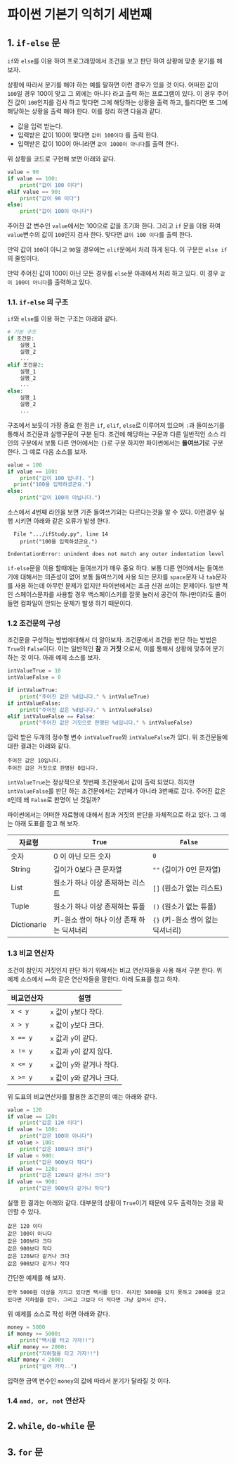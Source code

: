 # 파이썬 기본기 익히기 세번째 

## 1. `if-else` 문 

`if`와 `else`를 이용 하여 프로그래밍에서 조건을 보고 판단 하여 상황에 맞춘 분기를 해 보자. 

상황에 따라서 분기를 해야 하는 예를 말하면 이런 경우가 있을 것 이다. 어떠한 값이 `100`일 경우 100이 맞고 그 외에는 아니다 라고 출력 하는 프로그램이 있다. 이 경우 주어진 값이 `100`인지를 검사 하고 맞다면 그에 해당하는 상황을 출력 하고, 틀리다면 또 그에 해당하는 상황을 출력 해야 한다. 이를 정리 하면 다음과 같다. 

- 값을 입력 받는다. 
- 입력받은 값이 100이 맞다면 `값이 100이다` 를 출력 한다. 
- 입력받은 값이 100이 아니라면 `값이 1000이 아니다`를 출력 한다. 

위 상황을 코드로 구현해 보면 아래와 같다. 

```py
value = 90
if value == 100:
    print("값이 100 이다")
elif value == 90:
    print("값이 90 이다")
else:
    print("값이 100이 아니다")
```

주어진 값 변수인 `value`에서는 100으로 값을 초기화 한다. 그리고 `if` 문을 이용 하여 `value`변수의 값이 `100`인지 검사 한다. 맞다면 `값이 100 이다`를 출력 한다. 

만약 값이 `100`이 아니고 `90`일 경우에는 `elif`문에서 처리 하게 된다. 이 구문은 `else if`의 줄임이다. 

만약 주어진 값이 100이 아닌 모든 경우를 `else`문 아래에서 처리 하고 있다. 이 경우 `값이 100이 아니다`를 출력하고 있다. 

### 1.1. `if-else` 의 구조 

`if`와 `else`를 이용 하는 구조는 아래와 같다. 

```py 
# 기본 구조
if 조건문:
    실행_1
    실행_2
    ...
elif 조건문2:
    실행_1
    실행_2
    ...
else:
    실행_1
    실행_2
    ...
```

구조에서 보듯이 가장 중요 한 점은 `if`, `elif`, `else`로 이루어져 있으며 `:`과 들여쓰기를 통해서 조건문과 실행구문이 구분 된다. 조건에 해당하는 구문과 다른 일반적인 소스 라인의 구분에서 보통 다른 언어에서는 `{}`로 구분 하지만 파이썬에서는 **들여쓰기**로 구분 한다. 그 예로 다음 소스를 보자. 

```py
value = 100
if value == 100:
    print("값이 100 입니다. ")
  print("100을 입력하셨군요.")
else:
    print("값이 100이 아닙니다.")
```

소스에서 *4*번째 라인을 보면 기존 들여쓰기와는 다르다는것을 알 수 있다. 이런경우 실행 시키면 아래와 같은 오류가 발생 한다. 

```
  File ".../ifStudy.py", line 14
    print("100을 입력하셨군요.")
                         ^
IndentationError: unindent does not match any outer indentation level
```

`if-else`문을 이용 할때에는 들여쓰기가 매우 중요 하다. 보통 다른 언어에서는 들여쓰기에 대해서는 의존성이 없어 보통 들여쓰기에 사용 되는 문자를 `space`문자 나 `tab`문자를 사용 하는데 아무런 문제가 없지만 파이썬에서는 조금 신경 쓰이는 문제이다. 일반 적인 스페이스문자를 사용할 경우 백스페이스키를 잘못 눌러서 공간이 하나만이라도 줄어들면 컴파일이 안되는 문제가 발생 하기 때문이다. 

### 1.2 조건문의 구성 

조건문을 구성하는 방법에대해서 더 알아보자. 조건문에서 조건을 판단 하는 방법은 `True`와 `False`이다. 이는 일반적인 **참** 과 **거짓** 으로서, 이를 통해서 상황에 맞추어 분기 하는 것 이다. 아래 예제 소스를 보자. 

```py
intValueTrue = 10
intValueFalse = 0

if intValueTrue:
    print("주어진 값은 %d입니다." % intValueTrue)
if intValueFalse:
    print("주어진 값은 %d입니다." % intValueFalse)
elif intValueFalse == False:
    print("주어진 값은 거짓으로 판명된 %d입니다." % intValueFalse)
```

입력 받은 두개의 정수형 변수 `intValueTrue`와 `intValueFalse`가 있다. 위 조건문들에 대한 결과는 아래와 같다. 

```
주어진 값은 10입니다.
주어진 값은 거짓으로 판명된 0입니다.
```

`intValueTrue`는 정상적으로 첫번째 조건문에서 값이 출력 되었다. 하지만 `intValueFalse`를 판단 하는 조건문에서는 2번째가 아니라 3번째로 갔다. 주어진 값은 `0`인데 왜 `False`로 판명이 난 것일까? 

파이썬에서는 어떠한 자료형에 대해서 참과 거짓의 판단을 자체적으로 하고 있다. 그 예는 아래 도표를 참고 해 보자. 

자료형 | `True` | `False` 
--- | --- | --- 
숫자 | 0 이 아닌 모든 숫자 | `0`
String | 길이가 0보다 큰 문자열 | `""` (길이가 0인 문자열)
List | 원소가 하나 이상 존재하는 리스트 | `[]` (원소가 없는 리스트)
Tuple | 원소가 하나 이상 존재하는 튜플 | `()` (원소가 없는 튜플) 
Dictionarie | 키-원소 쌍이 하나 이상 존재 하는 딕셔너리 | `{}` (키-원소 쌍이 없는 딕셔너리) 

### 1.3 비교 연산자 

조건이 참인지 거짓인지 판단 하기 위해서는 비교 연산자들을 사용 해서 구분 한다. 위 예제 소스에서 `==`와 같은 연산자들을 말한다. 아래 도표를 참고 하자. 

비교연산자 | 설명 
--- | --- 
`x < y` | `x` 값이 `y`보다 작다. 
`x > y` | `x` 값이 `y`보다 크다. 
`x == y` | `x` 값과 `y`이 같다. 
`x != y` | `x` 값과 `y`이 같지 않다. 
`x <= y` | `x` 값이 `y`와 같거나 작다. 
`x >= y` | `x` 값이 `y`와 같거나 크다. 

위 도표의 비교연산자를 활용한 조건문의 예는 아래와 같다. 

```py 
value = 120
if value == 120:
    print("값은 120 이다")
if value != 100:
    print("값은 100이 아니다")
if value > 100:
    print("값은 100보다 크다")
if value < 900:
    print("값은 900보다 작다")
if value >= 120:
    print("값은 120보다 같거나 크다")
if value <= 900:
    print("값은 900보다 같거나 작다")
```

실행 한 결과는 아래와 같다. 대부분의 상황이 `True`이기 때문에 모두 출력하는 것을 확인할 수 있다. 

```
값은 120 이다
값은 100이 아니다
값은 100보다 크다
값은 900보다 작다
값은 120보다 같거나 크다
값은 900보다 같거나 작다
```

간단한 예제를 해 보자. 

`만약 5000원 이상을 가지고 있다면 택시를 탄다. 하지만 5000을 갖지 못하고 2000을 갖고 있다면 지하철을 탄다. 그리고 그보다 더 적다면 그냥 걸어서 간다.`

위 예제를 소스로 작성 하면 아래와 같다. 

```py 
money = 5000
if money >= 5000:
    print("택시를 타고 가자!!")
elif money == 2000:
    print("지하철을 타고 가자!!")
elif money < 2000:
    print("걸어 가자..")
```

입력한 금액 변수인 `money`의 값에 따라서 분기가 달라질 것 이다. 

### 1.4 `and, or, not` 연산자 




## 2. `while`, `do-while` 문

## 3. `for` 문



